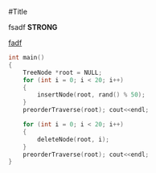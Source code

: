 #Title




fsadf
**STRONG**

[fadf](http://www.baidu.com)
```c++
int main()
{
    TreeNode *root = NULL;
    for (int i = 0; i < 20; i++)
    {
        insertNode(root, rand() % 50);
    }
    preorderTraverse(root); cout<<endl;

    for (int i = 0; i < 20; i++)
    {
        deleteNode(root, i);
    }
    preorderTraverse(root); cout<<endl;
}
```